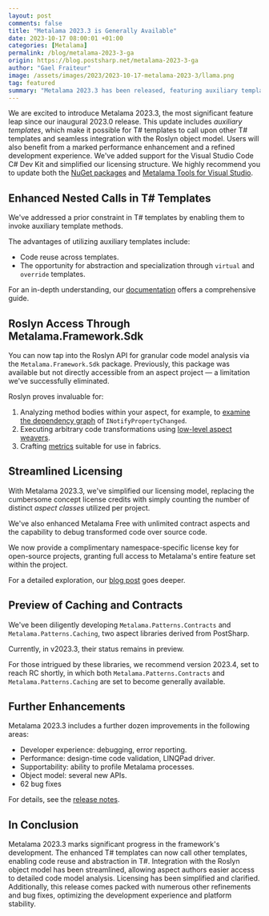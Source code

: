```yaml
---
layout: post 
comments: false
title: "Metalama 2023.3 is Generally Available"
date: 2023-10-17 08:00:01 +01:00
categories: [Metalama]
permalink: /blog/metalama-2023-3-ga
origin: https://blog.postsharp.net/metalama-2023-3-ga
author: "Gael Fraiteur"
image: /assets/images/2023/2023-10-17-metalama-2023-3/llama.png
tag: featured
summary: "Metalama 2023.3 has been released, featuring auxiliary templates, integration with the Roslyn object model, performance enhancements, and a simplified licensing structure. The update also includes numerous improvements and bug fixes."
---
```



We are excited to introduce Metalama 2023.3, the most significant feature leap since our inaugural 2023.0 release. This update includes _auxiliary templates_, which make it possible for T# templates to call upon other T# templates and seamless integration with the Roslyn object model. Users will also benefit from a marked performance enhancement and a refined development experience. We've added support for the Visual Studio Code C# Dev Kit and simplified our licensing structure. We highly recommend you to update both the [NuGet packages](https://www.nuget.org/packages?q=metalama) and [Metalama Tools for Visual Studio](https://marketplace.visualstudio.com/items?itemName=PostSharpTechnologies.metalama).

## Enhanced Nested Calls in T# Templates

We've addressed a prior constraint in T# templates by enabling them to invoke auxiliary template methods.

The advantages of utilizing auxiliary templates include:

* Code reuse across templates.
* The opportunity for abstraction and specialization through `virtual` and `override` templates.

For an in-depth understanding, our [documentation](https://doc.metalama.net/conceptual/aspects/templates/auxilliary-templates) offers a comprehensive guide.

## Roslyn Access Through Metalama.Framework.Sdk

You can now tap into the Roslyn API for granular code model analysis via the `Metalama.Framework.Sdk` package. Previously, this package was available but not directly accessible from an aspect project — a limitation we've successfully eliminated.

Roslyn proves invaluable for:

1. Analyzing method bodies within your aspect, for example, to [examine the dependency graph](https://github.com/postsharp/Metalama.Samples/tree/release/2023.3/examples/sdk) of `INotifyPropertyChanged`.
2. Executing arbitrary code transformations using [low-level aspect weavers](https://doc.metalama.net/conceptual/sdk/aspect-weavers).
3. Crafting [metrics](https://doc.metalama.net/conceptual/sdk/custom-metrics) suitable for use in fabrics.

## Streamlined Licensing

With Metalama 2023.3, we've simplified our licensing model, replacing the cumbersome concept license credits with simply counting the number of distinct _aspect classes_ utilized per project. 

We've also enhanced Metalama Free with unlimited contract aspects and the capability to debug transformed code over source code.

We now provide a complimentary namespace-specific license key for open-source projects, granting full access to Metalama's entire feature set within the project.

For a detailed exploration, our [blog post](https://metalama.net/blog/metalama-open-source-licensing) goes deeper.


## Preview of Caching and Contracts

We've been diligently developing `Metalama.Patterns.Contracts` and `Metalama.Patterns.Caching`, two aspect libraries derived from PostSharp.

Currently, in v2023.3, their status remains in preview.

For those intrigued by these libraries, we recommend version 2023.4, set to reach RC shortly, in which both `Metalama.Patterns.Contracts` and `Metalama.Patterns.Caching` are set to become generally available.


## Further Enhancements

Metalama 2023.3 includes a further dozen improvements in the following areas:

* Developer experience: debugging, error reporting.
* Performance: design-time code validation, LINQPad driver.
* Supportability: ability to profile Metalama processes.
* Object model: several new APIs.
* 62 bug fixes

For details, see the [release notes](https://doc.metalama.net/conceptual/aspects/release-notes/release-notes-2023_3).


## In Conclusion

Metalama 2023.3 marks significant progress in the framework's development. The enhanced T# templates can now call other templates, enabling code reuse and abstraction in T#. Integration with the Roslyn object model has been streamlined, allowing aspect authors easier access to detailed code model analysis. Licensing has been simplified and clarified. Additionally, this release comes packed with numerous other refinements and bug fixes, optimizing the development experience and platform stability.
  
